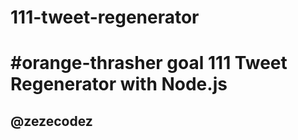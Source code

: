 # 111-tweet-regenerator

# #orange-thrasher goal 111  Tweet Regenerator with Node.js

## @zezecodez
